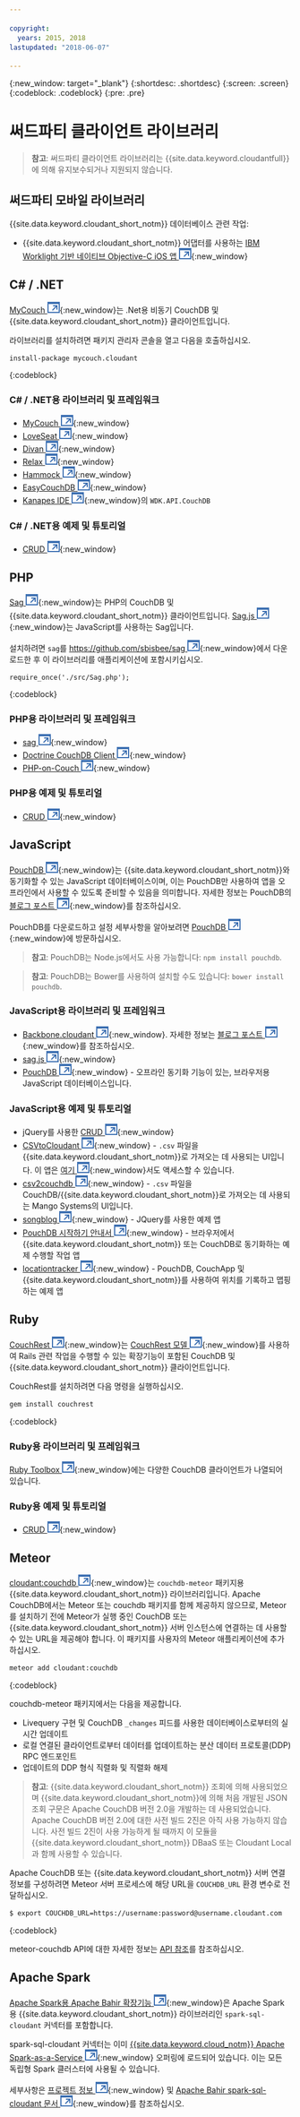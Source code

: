 ```yaml
---

copyright:
  years: 2015, 2018
lastupdated: "2018-06-07"

---
```


{:new_window: target="_blank"}
{:shortdesc: .shortdesc}
{:screen: .screen}
{:codeblock: .codeblock}
{:pre: .pre}

# 써드파티 클라이언트 라이브러리

>   **참고**: 써드파티 클라이언트 라이브러리는 {{site.data.keyword.cloudantfull}}에 의해 유지보수되거나 지원되지 않습니다.

## 써드파티 모바일 라이브러리

{{site.data.keyword.cloudant_short_notm}} 데이터베이스 관련 작업:

-   {{site.data.keyword.cloudant_short_notm}} 어댑터를 사용하는 [IBM Worklight 기반 네이티브 Objective-C iOS 앱 ![외부 링크 아이콘](../images/launch-glyph.svg "외부 링크 아이콘")](http://www.tricedesigns.com/2014/11/17/ibm-worklight-powered-native-objective-c-ios-apps/){:new_window}

## C# / .NET

[MyCouch ![외부 링크 아이콘](../images/launch-glyph.svg "외부 링크 아이콘")](https://github.com/danielwertheim/mycouch){:new_window}는 .Net용 비동기 CouchDB 및 {{site.data.keyword.cloudant_short_notm}} 클라이언트입니다.

라이브러리를 설치하려면 패키지 관리자 콘솔을 열고 다음을 호출하십시오.

```
install-package mycouch.cloudant
```
{:codeblock}

### C# / .NET용 라이브러리 및 프레임워크

-   [MyCouch ![외부 링크 아이콘](../images/launch-glyph.svg "외부 링크 아이콘")](https://github.com/danielwertheim/mycouch){:new_window}
-   [LoveSeat ![외부 링크 아이콘](../images/launch-glyph.svg "외부 링크 아이콘")](https://github.com/soitgoes/LoveSeat){:new_window}
-   [Divan ![외부 링크 아이콘](../images/launch-glyph.svg "외부 링크 아이콘")](https://github.com/foretagsplatsen/Divan){:new_window}
-   [Relax ![외부 링크 아이콘](../images/launch-glyph.svg "외부 링크 아이콘")](https://github.com/arobson/Relax){:new_window}
-   [Hammock ![외부 링크 아이콘](../images/launch-glyph.svg "외부 링크 아이콘")](http://code.google.com/p/relax-net/){:new_window}
-   [EasyCouchDB ![외부 링크 아이콘](../images/launch-glyph.svg "외부 링크 아이콘")](https://github.com/hhariri/EasyCouchDB){:new_window}
-   [Kanapes IDE ![외부 링크 아이콘](../images/launch-glyph.svg "외부 링크 아이콘")](http://kanapeside.com/){:new_window}의 `WDK.API.CouchDB`

### C# / .NET용 예제 및 튜토리얼

-   [CRUD ![외부 링크 아이콘](../images/launch-glyph.svg "외부 링크 아이콘")](https://github.com/cloudant/haengematte/tree/master/c%23){:new_window}

## PHP

[Sag ![외부 링크 아이콘](../images/launch-glyph.svg "외부 링크 아이콘")](https://github.com/sbisbee/sag){:new_window}는 PHP의 CouchDB 및 {{site.data.keyword.cloudant_short_notm}} 클라이언트입니다.
[Sag.js ![외부 링크 아이콘](../images/launch-glyph.svg "외부 링크 아이콘")](https://github.com/sbisbee/sag-js){:new_window}는 JavaScript를 사용하는 Sag입니다.

설치하려면 `sag`를 [https://github.com/sbisbee/sag ![외부 링크 아이콘](../images/launch-glyph.svg "외부 링크 아이콘")](https://github.com/sbisbee/sag){:new_window}에서
다운로드한 후 이 라이브러리를 애플리케이션에 포함시키십시오.

```
require_once('./src/Sag.php');
```
{:codeblock}

### PHP용 라이브러리 및 프레임워크

-   [sag ![외부 링크 아이콘](../images/launch-glyph.svg "외부 링크 아이콘")](https://github.com/sbisbee/sag){:new_window}
-   [Doctrine CouchDB Client ![외부 링크 아이콘](../images/launch-glyph.svg "외부 링크 아이콘")](https://github.com/doctrine/couchdb-client){:new_window}
-   [PHP-on-Couch ![외부 링크 아이콘](../images/launch-glyph.svg "외부 링크 아이콘")](https://github.com/dready92/PHP-on-Couch){:new_window}

### PHP용 예제 및 튜토리얼

-   [CRUD ![외부 링크 아이콘](../images/launch-glyph.svg "외부 링크 아이콘")](https://github.com/cloudant/haengematte/tree/master/php){:new_window}

## JavaScript

[PouchDB ![외부 링크 아이콘](../images/launch-glyph.svg "외부 링크 아이콘")](http://pouchdb.com/){:new_window}는 {{site.data.keyword.cloudant_short_notm}}와 동기화할 수 있는 JavaScript 데이터베이스이며,
이는 PouchDB만 사용하여 앱을 오프라인에서 사용할 수 있도록 준비할 수 있음을 의미합니다.
자세한 정보는 PouchDB의
[블로그 포스트 ![외부 링크 아이콘](../images/launch-glyph.svg "외부 링크 아이콘")](https://cloudant.com/blog/pouchdb){:new_window}를 참조하십시오.

PouchDB를 다운로드하고 설정 세부사항을 알아보려면 [PouchDB ![외부 링크 아이콘](../images/launch-glyph.svg "외부 링크 아이콘")](http://pouchdb.com/){:new_window}에 방문하십시오.

>   **참고**: PouchDB는 Node.js에서도 사용 가능합니다: `npm install pouchdb`.

>   **참고**: PouchDB는 Bower를 사용하여 설치할 수도 있습니다: `bower install pouchdb`.

### JavaScript용 라이브러리 및 프레임워크

-   [Backbone.cloudant ![외부 링크 아이콘](../images/launch-glyph.svg "외부 링크 아이콘")](https://github.com/cloudant-labs/backbone.cloudant){:new_window}.
    자세한 정보는 [블로그 포스트 ![외부 링크 아이콘](../images/launch-glyph.svg "외부 링크 아이콘")](https://cloudant.com/blog/backbone-and-cloudant/){:new_window}를 참조하십시오.
-   [sag.js ![외부 링크 아이콘](../images/launch-glyph.svg "외부 링크 아이콘")](https://github.com/sbisbee/sag-js){:new_window}
-   [PouchDB ![외부 링크 아이콘](../images/launch-glyph.svg "외부 링크 아이콘")](http://pouchdb.com/){:new_window} - 오프라인 동기화 기능이 있는, 브라우저용 JavaScript 데이터베이스입니다.

### JavaScript용 예제 및 튜토리얼

-   jQuery를 사용한 [CRUD ![외부 링크 아이콘](../images/launch-glyph.svg "외부 링크 아이콘")](https://github.com/cloudant/haengematte/tree/master/javascript-jquery){:new_window}
-   [CSVtoCloudant ![외부 링크 아이콘](../images/launch-glyph.svg "외부 링크 아이콘")](https://github.com/michellephung/CSVtoCloudant){:new_window} -
    `.csv` 파일을 {{site.data.keyword.cloudant_short_notm}}로 가져오는 데 사용되는 UI입니다.
    이 앱은 [여기 ![외부 링크 아이콘](../images/launch-glyph.svg "외부 링크 아이콘")](https://michellephung.github.io/CSVtoCloudant/){:new_window}서도 액세스할 수 있습니다.
-   [csv2couchdb ![외부 링크 아이콘](../images/launch-glyph.svg "외부 링크 아이콘")](https://github.com/Mango-information-systems/csv2couchdb){:new_window} -
    `.csv` 파일을 CouchDB/{{site.data.keyword.cloudant_short_notm}}로 가져오는 데 사용되는 Mango Systems의 UI입니다.
-   [songblog ![외부 링크 아이콘](../images/launch-glyph.svg "외부 링크 아이콘")](https://github.com/millayr/songblog){:new_window} - JQuery를 사용한 예제 앱
-   [PouchDB 시작하기 안내서 ![외부 링크 아이콘](../images/launch-glyph.svg "외부 링크 아이콘")](http://pouchdb.com/getting-started.html){:new_window} -
    브라우저에서 {{site.data.keyword.cloudant_short_notm}} 또는 CouchDB로 동기화하는 예제 수행할 작업 앱
-   [locationtracker ![외부 링크 아이콘](../images/launch-glyph.svg "외부 링크 아이콘")](https://github.com/rajrsingh/locationtracker){:new_window} -
    PouchDB, CouchApp 및 {{site.data.keyword.cloudant_short_notm}}를 사용하여 위치를 기록하고 맵핑하는 예제 앱

## Ruby

[CouchRest ![외부 링크 아이콘](../images/launch-glyph.svg "외부 링크 아이콘")](https://github.com/couchrest/couchrest){:new_window}는
[CouchRest 모델 ![외부 링크 아이콘](../images/launch-glyph.svg "외부 링크 아이콘")](https://github.com/couchrest/couchrest_model){:new_window}를 사용하여
Rails 관련 작업을 수행할 수 있는 확장기능이 포함된 CouchDB 및 {{site.data.keyword.cloudant_short_notm}} 클라이언트입니다.

CouchRest를 설치하려면 다음 명령을 실행하십시오.

```sh
gem install couchrest
```
{:codeblock}

### Ruby용 라이브러리 및 프레임워크

[Ruby Toolbox ![외부 링크 아이콘](../images/launch-glyph.svg "외부 링크 아이콘")](https://www.ruby-toolbox.com/categories/couchdb_clients){:new_window}에는
다양한 CouchDB 클라이언트가 나열되어 있습니다.

### Ruby용 예제 및 튜토리얼

-   [CRUD ![외부 링크 아이콘](../images/launch-glyph.svg "외부 링크 아이콘")](https://github.com/cloudant/haengematte/tree/master/ruby){:new_window}

<div id="couchdb"></div>

## Meteor

[cloudant:couchdb ![외부 링크 아이콘](../images/launch-glyph.svg "외부 링크 아이콘")](https://atmospherejs.com/cloudant/couchdb){:new_window}는
`couchdb-meteor` 패키지용 {{site.data.keyword.cloudant_short_notm}} 라이브러리입니다.
Apache CouchDB에서는 Meteor 또는 couchdb 패키지를 함께 제공하지 않으므로,
Meteor를 설치하기 전에 Meteor가 실행 중인 CouchDB 또는 {{site.data.keyword.cloudant_short_notm}} 서버 인스턴스에 연결하는 데 사용할 수 있는 URL을 제공해야 합니다.
이
패키지를 사용자의 Meteor 애플리케이션에 추가하십시오.

```sh
meteor add cloudant:couchdb
```
{:codeblock}

couchdb-meteor 패키지에서는 다음을 제공합니다.

-   Livequery 구현 및 CouchDB `_changes` 피드를 사용한 데이터베이스로부터의 실시간 업데이트
-   로컬 연결된 클라이언트로부터 데이터를 업데이트하는 분산 데이터 프로토콜(DDP) RPC 엔드포인트
-   업데이트의 DDP 형식 직렬화 및 직렬화 해제

>   **참고**: {{site.data.keyword.cloudant_short_notm}} 조회에 의해 사용되었으며
    {{site.data.keyword.cloudant_short_notm}}에 의해 처음 개발된 JSON 조회 구문은
    Apache CouchDB 버전 2.0을 개발하는 데 사용되었습니다.
    Apache CouchDB 버전 2.0에 대한 사전 빌드 2진은 아직 사용 가능하지 않습니다.
    사전 빌드 2진이 사용 가능하게 될 때까지 이 모듈을 {{site.data.keyword.cloudant_short_notm}} DBaaS 또는 Cloudant Local과 함께 사용할 수 있습니다.

Apache CouchDB 또는 {{site.data.keyword.cloudant_short_notm}} 서버 연결 정보를 구성하려면 Meteor 서버 프로세스에 해당 URL을 `COUCHDB_URL` 환경 변수로 전달하십시오.

```sh
$ export COUCHDB_URL=https://username:password@username.cloudant.com
```
{:codeblock}

meteor-couchdb API에 대한 자세한 정보는 [API 참조](../api/index.html)를 참조하십시오. 

## Apache Spark

[Apache Spark용 Apache Bahir 확장기능 ![외부 링크 아이콘](../images/launch-glyph.svg "외부 링크 아이콘")](http://bahir.apache.org/#home){:new_window}은 Apache Spark용 {{site.data.keyword.cloudant_short_notm}} 라이브러리인 `spark-sql-cloudant` 커넥터를 포함합니다.

spark-sql-cloudant 커넥터는 이미 [{{site.data.keyword.cloud_notm}} Apache Spark-as-a-Service ![외부 링크 아이콘](../images/launch-glyph.svg "외부 링크 아이콘")](https://console.ng.bluemix.net/catalog/services/apache-spark/){:new_window} 오퍼링에 로드되어 있습니다.
이는 모든 독립형 Spark 클러스터에 사용될 수 있습니다.

세부사항은 [프로젝트 정보 ![외부 링크 아이콘](../images/launch-glyph.svg "외부 링크 아이콘")](https://github.com/apache/bahir/tree/master/sql-cloudant){:new_window} 및
[Apache Bahir spark-sql-cloudant 문서 ![외부 링크 아이콘](../images/launch-glyph.svg "외부 링크 아이콘")](http://bahir.apache.org/docs/spark/current/spark-sql-cloudant/){:new_window}를 참조하십시오.
